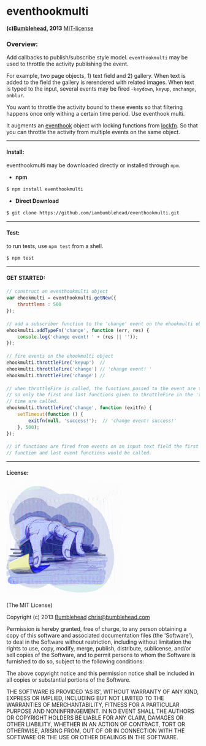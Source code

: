 eventhookmulti
==============
**(c)[Bumblehead][0], 2013** [MIT-license](#license)  


### Overview:

Add callbacks to publish/subscribe style model. `eventhookmulti` may be used to throttle the activity publishing the event.

For example, two page objects, 1) text field and 2) gallery. When text is added to the field the gallery is rerendered with related images. When text is typed to the input, several events may be fired -`keydown`, `keyup`, `onchange`, `onblur`.

You want to throttle the activity bound to these events so that filtering happens once only withing a certain time period. Use eventhook multi.

It augments an [eventhook][1] object with locking functions from [lockfn][2]. So that you can throttle the activity from multiple events on the same object.

[0]: http://www.bumblehead.com                            "bumblehead"
[1]: https://github.com/iambumblehead/eventhook            "eventhook"
[2]: https://github.com/iambumblehead/lockfn                  "lockfn"

---------------------------------------------------------
#### <a id="install"></a>Install:

eventhookmulti may be downloaded directly or installed through `npm`.

 * **npm**

 ```bash
 $ npm install eventhookmulti
 ```

 * **Direct Download**
 
 ```bash
 $ git clone https://github.com/iambumblehead/eventhookmulti.git
 ```

---------------------------------------------------------
#### <a id="test"></a>Test:

to run tests, use `npm test` from a shell.

```bash
$ npm test
```

---------------------------------------------------------
#### <a id="get-started">GET STARTED:

```javascript
// construct an eventhookmulti object
var ehookmulti = eventhookmulti.getNew({
    throttlems : 500
});
  
// add a subscriber function to the 'change' event on the ehookmulti object
ehookmulti.addTypeFn('change', function (err, res) {
    console.log('change event! ' + (res || ''));
});
  
// fire events on the ehookmulti object
ehookmulti.throttleFire('keyup')  // 
ehookmulti.throttleFire('change') // 'change event! '
ehookmulti.throttleFire('change') //
  
// when throttleFire is called, the functions passed to the event are throttled
// so only the first and last functions given to throttleFire in the 'throttlems'
// time are called.
ehookmulti.throttleFire('change', function (exitfn) {
    setTimeout(function () {
        exitfn(null, 'success!');  // 'change event! success!'
    }, 500);
});
  
// if functions are fired from events on an input text field the first event
// function and last event functions would be called.
```

---------------------------------------------------------
#### <a id="license">License:

 ![scrounge](https://github.com/iambumblehead/scroungejs/raw/master/img/hand.png) 

(The MIT License)

Copyright (c) 2013 [Bumblehead][0] <chris@bumblehead.com>

Permission is hereby granted, free of charge, to any person obtaining a copy of this software and associated documentation files (the 'Software'), to deal in the Software without restriction, including without limitation the rights to use, copy, modify, merge, publish, distribute, sublicense, and/or sell copies of the Software, and to permit persons to whom the Software is furnished to do so, subject to the following conditions:

The above copyright notice and this permission notice shall be included in all copies or substantial portions of the Software.

THE SOFTWARE IS PROVIDED 'AS IS', WITHOUT WARRANTY OF ANY KIND, EXPRESS OR IMPLIED, INCLUDING BUT NOT LIMITED TO THE WARRANTIES OF MERCHANTABILITY, FITNESS FOR A PARTICULAR PURPOSE AND NONINFRINGEMENT. IN NO EVENT SHALL THE AUTHORS OR COPYRIGHT HOLDERS BE LIABLE FOR ANY CLAIM, DAMAGES OR OTHER LIABILITY, WHETHER IN AN ACTION OF CONTRACT, TORT OR OTHERWISE, ARISING FROM, OUT OF OR IN CONNECTION WITH THE SOFTWARE OR THE USE OR OTHER DEALINGS IN THE SOFTWARE.

